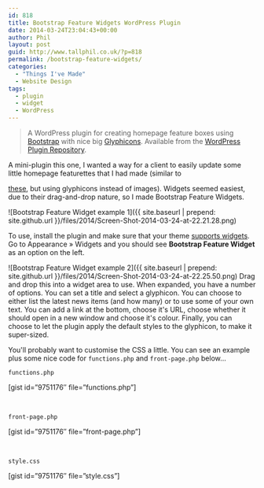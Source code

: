 ```yaml
---
id: 818
title: Bootstrap Feature Widgets WordPress Plugin
date: 2014-03-24T23:04:43+00:00
author: Phil
layout: post
guid: http://www.tallphil.co.uk/?p=818
permalink: /bootstrap-feature-widgets/
categories:
  - "Things I've Made"
  - Website Design
tags:
  - plugin
  - widget
  - WordPress
---
```

> A WordPress plugin for creating homepage feature boxes using [Bootstrap](http://getbootstrap.com/) with nice big [Glyphicons](http://glyphicons.com/). Available from the [WordPress Plugin Repository](http://wordpress.org/plugins/bootstrap-feature-widgets/).

A mini-plugin this one, I wanted a way for a client to easily update some little homepage featurettes that I had made (similar to 

[these](http://getbootstrap.com/examples/carousel/), but using glyphicons instead of images). Widgets seemed easiest, due to their drag-and-drop nature, so I made Bootstrap Feature Widgets.

![Bootstrap Feature Widget example 1]({{ site.baseurl | prepend: site.github.url }}/files/2014/Screen-Shot-2014-03-24-at-22.21.28.png)
 
 To use, install the plugin and make sure that your theme [supports widgets](http://codex.wordpress.org/Widgetizing_Themes). Go to Appearance » Widgets and you should see **Bootstrap Feature Widget** as an option on the left.

![Bootstrap Feature Widget example 2]({{ site.baseurl | prepend: site.github.url }}/files/2014/Screen-Shot-2014-03-24-at-22.25.50.png)
Drag and drop this into a widget area to use. When expanded, you have a number of options. You can set a title and select a glyphicon. You can choose to either list the latest news items (and how many) or to use some of your own text. You can add a link at the bottom, choose it's URL, choose whether it should open in a new window and choose it's colour. Finally, you can choose to let the plugin apply the default styles to the glyphicon, to make it super-sized.

You'll probably want to customise the CSS a little. You can see an example plus some nice code for `functions.php` and `front-page.php` below&#8230;

<div style="clear: both;">
</div>

`functions.php`

[gist id=&#8221;9751176&#8243; file=&#8221;functions.php&#8221;]

&nbsp;

`front-page.php`

[gist id=&#8221;9751176&#8243; file=&#8221;front-page.php&#8221;]

&nbsp;

`style.css`

[gist id=&#8221;9751176&#8243; file=&#8221;style.css&#8221;]